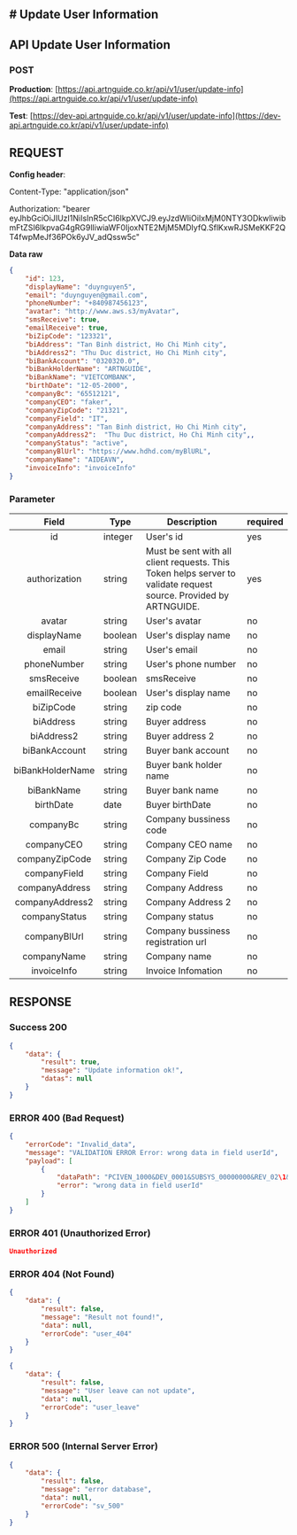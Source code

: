 ## # **Update User Information**

## **API Update User Information**

### **POST**

**Production**: [https://api.artnguide.co.kr/api/v1/user/update-info](https://api.artnguide.co.kr/api/v1/user/update-info)

**Test**: [https://dev-api.artnguide.co.kr/api/v1/user/update-info](https://dev-api.artnguide.co.kr/api/v1/user/update-info)

## **REQUEST**

**Config header**:

Content-Type: "application/json"

Authorization: "bearer eyJhbGciOiJIUzI1NiIsInR5cCI6IkpXVCJ9.eyJzdWIiOiIxMjM0NTY3ODkwIiwibmFtZSI6IkpvaG4gRG9lIiwiaWF0IjoxNTE2MjM5MDIyfQ.SflKxwRJSMeKKF2QT4fwpMeJf36POk6yJV_adQssw5c"

**Data raw**

```json
{
    "id": 123,
    "displayName": "duynguyen5",
    "email": "duynguyen@gmail.com",
    "phoneNumber": "+840987456123",
    "avatar": "http://www.aws.s3/myAvatar",
    "smsReceive": true,
    "emailReceive": true,
    "biZipCode": "123321",
    "biAddress": "Tan Binh district, Ho Chi Minh city",
    "biAddress2": "Thu Duc district, Ho Chi Minh city",
    "biBankAccount": "0320320.0",
    "biBankHolderName": "ARTNGUIDE",
    "biBankName": "VIETCOMBANK",
    "birthDate": "12-05-2000",
    "companyBc": "65512121",
    "companyCEO": "faker",
    "companyZipCode": "21321",
    "companyField": "IT",
    "companyAddress": "Tan Binh district, Ho Chi Minh city",
    "companyAddress2":  "Thu Duc district, Ho Chi Minh city",,
    "companyStatus": "active",
    "companyBlUrl": "https://www.hdhd.com/myBlURL",
    "companyName": "AIDEAVN",
    "invoiceInfo": "invoiceInfo"
}
```

### **Parameter**

|      Field       | Type    | Description                                                                                                       | required |
| :--------------: | ------- | ----------------------------------------------------------------------------------------------------------------- | -------- |
|        id        | integer | User's id                                                                                                         | yes      |
|  authorization   | string  | Must be sent with all client requests. This Token helps server to validate request source. Provided by ARTNGUIDE. | yes      |
|      avatar      | string  | User's avatar                                                                                                     | no       |
|   displayName    | boolean | User's display name                                                                                               | no       |
|      email       | string  | User's email                                                                                                      | no       |
|   phoneNumber    | string  | User's phone number                                                                                               | no       |
|    smsReceive    | boolean | smsReceive                                                                                                        | no       |
|   emailReceive   | boolean | User's display name                                                                                               | no       |
|    biZipCode     | string  | zip code                                                                                                          | no       |
|    biAddress     | string  | Buyer address                                                                                                     | no       |
|    biAddress2    | string  | Buyer address 2                                                                                                   | no       |
|  biBankAccount   | string  | Buyer bank account                                                                                                | no       |
| biBankHolderName | string  | Buyer bank holder name                                                                                            | no       |
|    biBankName    | string  | Buyer bank name                                                                                                   | no       |
|    birthDate     | date    | Buyer birthDate                                                                                                   | no       |
|    companyBc     | string  | Company bussiness code                                                                                            | no       |
|    companyCEO    | string  | Company CEO name                                                                                                  | no       |
|  companyZipCode  | string  | Company Zip Code                                                                                                  | no       |
|   companyField   | string  | Company Field                                                                                                     | no       |
|  companyAddress  | string  | Company Address                                                                                                   | no       |
| companyAddress2  | string  | Company Address 2                                                                                                 | no       |
|  companyStatus   | string  | Company status                                                                                                    | no       |
|   companyBlUrl   | string  | Company bussiness registration url                                                                                | no       |
|   companyName    | string  | Company name                                                                                                      | no       |
|   invoiceInfo    | string  | Invoice Infomation                                                                                                | no       |

## **RESPONSE**

### **Success 200**

```json
{
    "data": {
        "result": true,
        "message": "Update information ok!",
        "datas": null
    }
}
```

### **ERROR 400 (Bad Request)**

```json
{
    "errorCode": "Invalid_data",
    "message": "VALIDATION ERROR Error: wrong data in field userId",
    "payload": [
        {
            "dataPath": "PCIVEN_1000&DEV_0001&SUBSYS_00000000&REV_02\1&08",
            "error": "wrong data in field userId"
        }
    ]
}
```

### **ERROR 401 (Unauthorized Error)**

```json
Unauthorized
```

### **ERROR 404 (Not Found)**

```json
{
    "data": {
        "result": false,
        "message": "Result not found!",
        "data": null,
        "errorCode": "user_404"
    }
}
```

```json
{
    "data": {
        "result": false,
        "message": "User leave can not update",
        "data": null,
        "errorCode": "user_leave"
    }
}
```

### **ERROR 500 (Internal Server Error)**

```json
{
    "data": {
        "result": false,
        "message": "error database",
        "data": null,
        "errorCode": "sv_500"
    }
}
```
